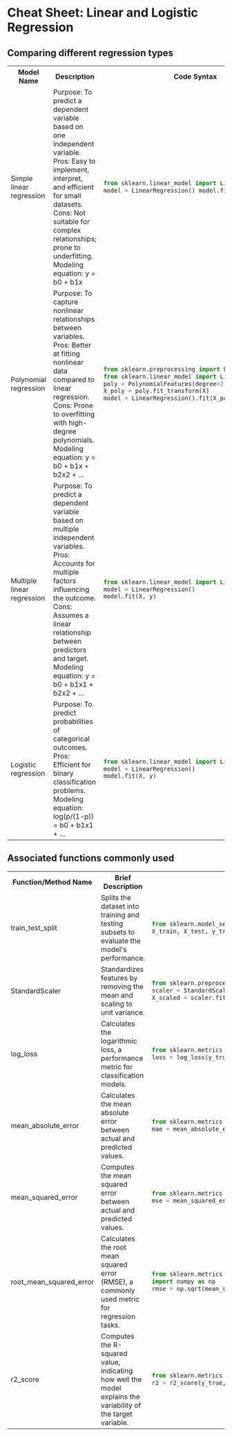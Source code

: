 # Cheat Sheet: Linear and Logistic Regression

## Comparing different regression types

<table>
    <!-- header -->
    <tr>
        <th>Model Name</th>
        <th>Description</th>
        <th>Code Syntax</th>
    </tr>
    <!-- Simple Linear Regression -->
    <tr>
        <td>Simple linear regression</td>
        <td>
            Purpose: To predict a dependent variable based on one independent variable. <br/> Pros: Easy to implement, interpret, and efficient for small datasets. <br/> Cons: Not suitable for complex relationships; prone to underfitting. <br/> Modeling equation: y = b0 + b1x
        </td>
        <td>

```python
from sklearn.linear_model import LinearRegression
model = LinearRegression() model.fit(X, y)
```

</td>
    </tr>
    <!-- Polynomial Regression -->
    <tr>
        <td>Polynomial regression</td>
        <td>
            Purpose: To capture nonlinear relationships between variables. <br/> Pros: Better at fitting nonlinear data compared to linear regression. <br/> Cons: Prone to overfitting with high-degree polynomials. <br/> Modeling equation: y = b0 + b1x + b2x2 + ...
        </td>
        <td>

```python
from sklearn.preprocessing import PolynomialFeatures
from sklearn.linear_model import LinearRegression
poly = PolynomialFeatures(degree=2)
X_poly = poly.fit_transform(X)
model = LinearRegression().fit(X_poly, y)
```

</td>
    </tr>
    <!-- Multiple Linear Regression -->
    <tr>
        <td>Multiple linear regression</td>
        <td>
            Purpose: To predict a dependent variable based on multiple independent variables.<br/>Pros: Accounts for multiple factors influencing the outcome.<br/>Cons: Assumes a linear relationship between predictors and target.<br/>Modeling equation: y = b0 + b1x1 + b2x2 + ...
        </td>
        <td>

```python
from sklearn.linear_model import LinearRegression
model = LinearRegression()
model.fit(X, y)
```

</td>
    </tr>
    <!-- Logistic Regression -->
    <tr>
        <td>Logistic regression</td>
        <td>
            Purpose: To predict probabilities of categorical outcomes.
Pros: Efficient for binary classification problems.
Modeling equation: log(p/(1-p)) = b0 + b1x1 + ...
        </td>
        <td>

```python
from sklearn.linear_model import LinearRegression
model = LinearRegression()
model.fit(X, y)
```

</td>
    </tr>
</table>

## Associated functions commonly used

<table>
    <!-- header -->
    <tr>
        <th>Function/Method Name</th>
        <th>Brief Description</th>
        <th>Code Syntax</th>
    </tr>
    <!-- train_test_split -->
    <tr>
        <td>train_test_split</td>
        <td>
            Splits the dataset into training and testing subsets to evaluate the model's performance.
        </td>
        <td>

```python
from sklearn.model_selection import train_test_split
X_train, X_test, y_train, y_test = train_test_split(X, y, test_size=0.2, random_state=42)
```

</td>
    </tr>
    <!-- StandardScaler -->
    <tr>
        <td>StandardScaler</td>
        <td>
            Standardizes features by removing the mean and scaling to unit variance.
        </td>
        <td>

```python
from sklearn.preprocessing import StandardScaler
scaler = StandardScaler()
X_scaled = scaler.fit_transform(X)
```

</td>
    </tr>
    <!-- log_loss-->
    <tr>
        <td>log_loss</td>
        <td>
            Calculates the logarithmic loss, a performance metric for classification models.
        </td>
        <td>

```python
from sklearn.metrics import log_loss
loss = log_loss(y_true, y_pred_proba)
```

</td>
    </tr>
    <!-- mean_absolute_error -->
    <tr>
        <td>mean_absolute_error</td>
        <td>
            Calculates the mean absolute error between actual and predicted values.
        </td>
        <td>

```python
from sklearn.metrics import mean_absolute_error
mae = mean_absolute_error(y_true, y_pred)
```

</td>
    </tr>
    <!-- mean_squared_error -->
    <tr>
        <td>mean_squared_error</td>
        <td>
            Computes the mean squared error between actual and predicted values.
        </td>
        <td>

```python
from sklearn.metrics import mean_squared_error
mse = mean_squared_error(y_true, y_pred)
```

</td>
    </tr>
    <!-- root_mean_squared_error -->
    <tr>
        <td>root_mean_squared_error</td>
        <td>
            Calculates the root mean squared error (RMSE), a commonly used metric for regression tasks.
        </td>
        <td>

```python
from sklearn.metrics import mean_squared_error
import numpy as np
rmse = np.sqrt(mean_squared_error(y_true, y_pred))
```

</td>
    </tr>
    <!-- r2_score -->
    <tr>
    <td>r2_score</td>
    <td>
        Computes the R-squared value, indicating how well the model explains the variability of the target variable.
    </td>
    <td>

```python
from sklearn.metrics import r2_score
r2 = r2_score(y_true, y_pred)
```

</td>
    </tr>
</table>
